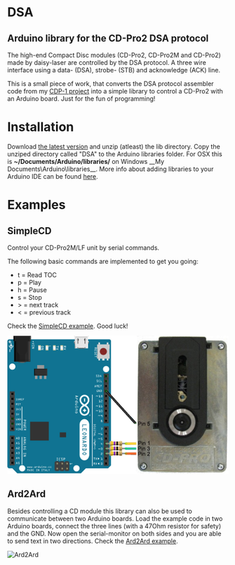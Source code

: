DSA
===

Arduino library for the CD-Pro2 DSA protocol
--------------------------------------------

The high-end Compact Disc modules (CD-Pro2, CD-Pro2M and CD-Pro2) made by daisy-laser are controlled by the DSA protocol.
A three wire interface using a data- (DSA), strobe- (STB) and acknowledge (ACK) line.

This is a small piece of work, that converts the DSA protocol assembler code from my [CDP-1 project](http://www.bergrans.com/cd-pro/index.php) into a simple library to control a CD-Pro2 with an Arduino board. Just for the fun of programming!

Installation
============
Download [the latest version](https://github.com/bergrans/DSA/archive/master.zip) and unzip (atleast) the lib directory. Copy the unziped directory called "DSA" to the Arduino libraries folder. For OSX this is __~/Documents/Arduino/libraries/__ on Windows __My Documents\Arduino\libraries\__. More info about adding libraries to your Arduino IDE can be found [here](http://www.arduino.cc/en/Hacking/Libraries).

Examples
========
SimpleCD
--------
Control your CD-Pro2M/LF unit by serial commands.

The following basic commands are implemented to get you going:
- t = Read TOC
- p = Play
- h = Pause
- s = Stop
- \> = next track
- \< = previous track

Check the [SimpleCD example](https://github.com/bergrans/DSA/blob/master/examples/SimpleCD/SimpleCD.ino). Good luck!

![SimpleCD](images/Ard2CDpro2.jpg "Arduino to CD-Pro2 using the DSA protocol")

Ard2Ard
-------
Besides controlling a CD module this library can also be used to communicate between two Arduino boards. Load the example code in two Arduino boards, connect the three lines (with a 47Ohm resistor for safety) and the GND. Now open the serial-monitor on both sides and you are able to send text in two directions. Check the [Ard2Ard example](https://github.com/bergrans/DSA/blob/master/examples/Ard2Ard/Ard2Ard.ino).

![Ard2Ard](images/Ard2Ard_bb.png "Arduino to Arduino using the DSA protocol")
